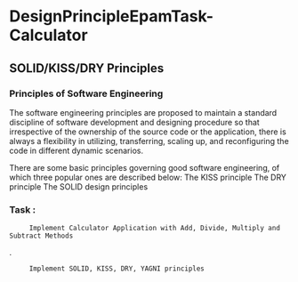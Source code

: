 # DesignPrincipleEpamTask-Calculator

## SOLID/KISS/DRY Principles

### Principles of Software Engineering

The software engineering principles are proposed to maintain a standard discipline of software development and designing procedure so that irrespective of the ownership of the source code or the application, there is always a flexibility in utilizing, transferring, scaling up, and reconfiguring the code in different dynamic scenarios.

There are some basic principles governing good software engineering, of which three popular ones are described below:
      The KISS principle
      The DRY principle
      The SOLID design principles
      
### Task : 
         Implement Calculator Application with Add, Divide, Multiply and Subtract Methods
.

         Implement SOLID, KISS, DRY, YAGNI principles
